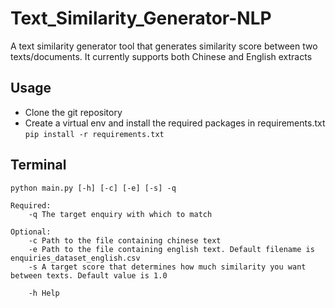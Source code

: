# Text_Similarity_Generator-NLP
A text similarity generator tool that generates similarity score between two texts/documents. It currently supports both Chinese and English extracts

## Usage
- Clone the git repository
- Create a virtual env and install the required packages in requirements.txt `pip install -r requirements.txt`

## Terminal
```
python main.py [-h] [-c] [-e] [-s] -q

Required:
	-q The target enquiry with which to match
    
Optional:
	-c Path to the file containing chinese text
    -e Path to the file containing english text. Default filename is enquiries_dataset_english.csv
    -s A target score that determines how much similarity you want between texts. Default value is 1.0
    
	-h Help

```

